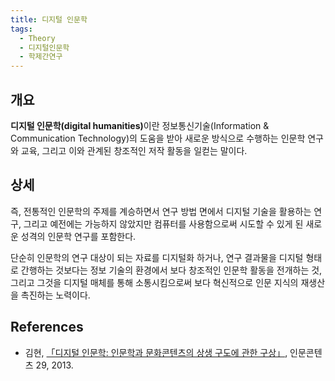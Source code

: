 ```yaml
---
title: 디지털 인문학
tags:
  - Theory
  - 디지털인문학
  - 학제간연구
---
```


## 개요
<strong>디지털 인문학(digital humanities)</strong>이란 정보통신기술(Information & Communication Technology)의 도움을 받아 새로운 방식으로 수행하는 인문학 연구와 교육, 그리고 이와 관계된 창조적인 저작 활동을 일컫는 말이다.

## 상세
즉, 전통적인 인문학의 주제를 계승하면서 연구 방법 면에서 디지털 기술을 활용하는 연구, 그리고 예전에는 가능하지 않았지만 컴퓨터를 사용함으로써 시도할 수 있게 된 새로운 성격의 인문학 연구를 포함한다.

단순히 인문학의 연구 대상이 되는 자료를 디지털화 하거나, 연구 결과물을 디지털 형태로 간행하는 것보다는 정보 기술의 환경에서 보다 창조적인 인문학 활동을 전개하는 것, 그리고 그것을 디지털 매체를 통해 소통시킴으로써 보다 혁신적으로 인문 지식의 재생산을 촉진하는 노력이다.

## References
- 김현, [「디지털 인문학: 인문학과 문화콘텐츠의 상생 구도에 관한 구상」](http://digerati.aks.ac.kr/paper/paper2013-2/2013-06-%EB%94%94%EC%A7%80%ED%84%B8%EC%9D%B8%EB%AC%B8%ED%95%99.htm), 인문콘텐츠 29, 2013.